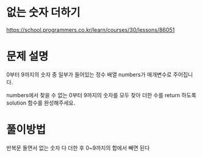 # 없는 숫자 더하기
https://school.programmers.co.kr/learn/courses/30/lessons/86051

# 문제 설명
0부터 9까지의 숫자 중 일부가 들어있는 정수 배열 numbers가 매개변수로 주어집니다. 

numbers에서 찾을 수 없는 0부터 9까지의 숫자를 모두 찾아 더한 수를 return 하도록 solution 함수를 완성해주세요.

# 풀이방법

반복문 돌면서 없는 숫자 다 더한 후 0~9까지의 합에서 빼면 된다

